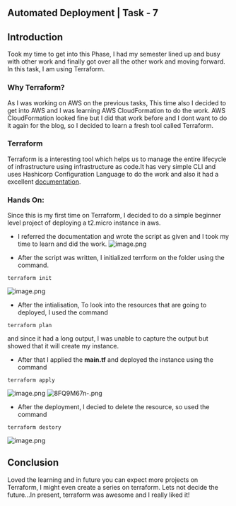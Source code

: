## Automated Deployment | Task - 7

## Introduction
Took my time to get into this Phase, I had my semester lined up and busy with other work and finally got over all the other work and moving forward. In this task, I am using Terraform. 

### Why Terraform?
As I was working on AWS on the previous tasks, This time also I decided to get into AWS and I was learning AWS CloudFormation to do the work. AWS CloudFormation looked fine but I did that work before and I dont want to do it again for the blog, so I decided to learn a fresh tool called Terraform.

### Terraform 
Terraform is a interesting tool which helps us to manage the entire lifecycle of infrastructure using infrastructure as code.It has very simple CLI and uses Hashicorp Configuration Language to do the work and also it had a excellent [documentation](https://www.terraform.io/docs/).

### Hands On:
Since this is my first time on Terraform, I decided to do a simple beginner level project of deploying a t2.micro instance in aws.

- I referred the documentation and wrote the script as given and I took my time to learn and did the work.
![image.png](https://cdn.hashnode.com/res/hashnode/image/upload/v1628841067647/hSADzNmjU.png)

- After the script was written, I initialized terrform on the folder using the command.
```
terraform init
```
![image.png](https://cdn.hashnode.com/res/hashnode/image/upload/v1628841167696/Mqhv0IC-c.png)

- After the intialisation, To look into the resources that are going to deployed, I used the command
```
terraform plan
```
and since it had a long output, I was unable to capture the output but showed that it will create my instance.

- After that I applied the **main.tf** and deployed the instance using the command
```
terraform apply
```
![image.png](https://cdn.hashnode.com/res/hashnode/image/upload/v1628842372365/t5asoUj3k.png)
![8FQ9M67n-.png](https://cdn.hashnode.com/res/hashnode/image/upload/v1628842863028/_KUEbhYoQ.png)

- After the deployment, I decied to delete the resource, so used the command
```
terraform destory
```
![image.png](https://cdn.hashnode.com/res/hashnode/image/upload/v1628842697429/FY5McZv6u.png)
 

## Conclusion
Loved the learning and in future you can expect more projects on Terraform, I might even create a series on terraform. Lets not decide the future...In present, terraform was awesome and I really liked it!